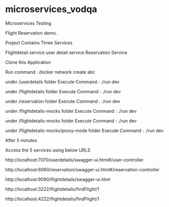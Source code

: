 # microservices_vodqa
Microservices Testing

Flight Reservation demo.

Project Contains Three Services

Flightdetail service
user detail service
Reservation Service

Clone this Application

Run command : docker network create abc

under /userdetails folder
Execute Command : ./run dev

under /flightdetails folder
Execute Command : ./run dev

under /reservation folder
Execute Command : ./run dev

under /flightdetails-mocks folder
Execute Command : ./run dev

under /flightdetails-mocks folder
Execute Command : ./run dev

under /flightdetails-mocks/proxy-mode folder Execute Command :
./run dev

After 5 minutes

Access the 5 services using below URLS

http://localhost:7070/userdetails/swagger-ui.html#/user-controller

http://localhost:6060/reservation/swagger-ui.html#/reservation-controller

http://localhost:9090/flightdetails/swagger-ui.html

http://localhost:3222/flightdetails/findFlight/1

http://localhost:4222/flightdetails/findFlight/1



